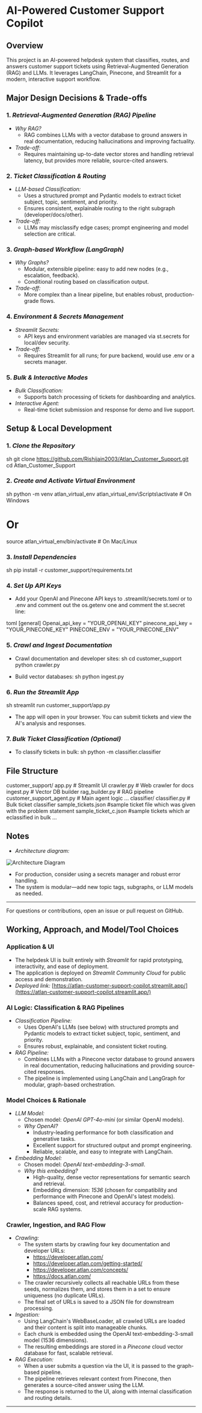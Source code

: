 # AI-Powered Customer Support Copilot

## Overview
This project is an AI-powered helpdesk system that classifies, routes, and answers customer support tickets using Retrieval-Augmented Generation (RAG) and LLMs. It leverages LangChain, Pinecone, and Streamlit for a modern, interactive support workflow.

## Major Design Decisions & Trade-offs

### 1. *Retrieval-Augmented Generation (RAG) Pipeline*
- *Why RAG?*
  - RAG combines LLMs with a vector database to ground answers in real documentation, reducing hallucinations and improving factuality.
- *Trade-off:*
  - Requires maintaining up-to-date vector stores and handling retrieval latency, but provides more reliable, source-cited answers.

### 2. *Ticket Classification & Routing*
- *LLM-based Classification:*
  - Uses a structured prompt and Pydantic models to extract ticket subject, topic, sentiment, and priority.
  - Ensures consistent, explainable routing to the right subgraph (developer/docs/other).
- *Trade-off:*
  - LLMs may misclassify edge cases; prompt engineering and model selection are critical.

### 3. *Graph-based Workflow (LangGraph)*
- *Why Graphs?*
  - Modular, extensible pipeline: easy to add new nodes (e.g., escalation, feedback).
  - Conditional routing based on classification output.
- *Trade-off:*
  - More complex than a linear pipeline, but enables robust, production-grade flows.

### 4. *Environment & Secrets Management*
- *Streamlit Secrets:*
  - API keys and environment variables are managed via st.secrets for local/dev security.
- *Trade-off:*
  - Requires Streamlit for all runs; for pure backend, would use .env or a secrets manager.

### 5. *Bulk & Interactive Modes*
- *Bulk Classification:*
  - Supports batch processing of tickets for dashboarding and analytics.
- *Interactive Agent:*
  - Real-time ticket submission and response for demo and live support.

## Setup & Local Development

### 1. *Clone the Repository*
sh
git clone https://github.com/Rishijain2003/Atlan_Customer_Support.git
cd Atlan_Customer_Support


### 2. *Create and Activate Virtual Environment*
sh
python -m venv atlan_virtual_env
atlan_virtual_env\Scripts\activate  # On Windows
# Or
source atlan_virtual_env/bin/activate  # On Mac/Linux


### 3. *Install Dependencies*
sh
pip install -r customer_support/requirements.txt


### 4. *Set Up API Keys*
- Add your OpenAI and Pinecone API keys to .streamlit/secrets.toml or to .env and comment out the os.getenv one and comment the st.secret line:

toml
[general]
Openai_api_key = "YOUR_OPENAI_KEY"
pinecone_api_key = "YOUR_PINECONE_KEY"
PINECONE_ENV = "YOUR_PINECONE_ENV"


### 5. *Crawl and Ingest Documentation*
- Crawl documentation and developer sites:
sh
cd customer_support
python crawler.py

- Build vector databases:
sh
python ingest.py


### 6. *Run the Streamlit App*
sh
streamlit run customer_support/app.py


- The app will open in your browser. You can submit tickets and view the AI's analysis and responses.

### 7. *Bulk Ticket Classification (Optional)*
- To classify tickets in bulk:
sh
python -m classifier.classifier


## File Structure

customer_support/
    app.py                # Streamlit UI
    crawler.py            # Web crawler for docs
    ingest.py             # Vector DB builder
    rag_builder.py        # RAG pipeline
    customer_support_agent.py # Main agent logic
    ...
classifier/
    classifier.py         # Bulk ticket classifier
    sample_tickets.json   #sample ticket file which was given with the problem statement
    sample_ticket_c.json  #sample tickets which ar eclassified in bulk
    ...


## Notes
- *Architecture diagram:* 



![Architecture Diagram](customer_support/Customer_support.jpg)





- For production, consider using a secrets manager and robust error handling.
- The system is modular—add new topic tags, subgraphs, or LLM models as needed.

---

For questions or contributions, open an issue or pull request on GitHub.
## Working, Approach, and Model/Tool Choices

### Application & UI
- The helpdesk UI is built entirely with *Streamlit* for rapid prototyping, interactivity, and ease of deployment.
- The application is deployed on *Streamlit Community Cloud* for public access and demonstration.
- *Deployed link:* [https://atlan-customer-support-copilot.streamlit.app/](https://atlan-customer-support-copilot.streamlit.app/)

### AI Logic: Classification & RAG Pipelines
- *Classification Pipeline:*
  - Uses OpenAI's LLMs (see below) with structured prompts and Pydantic models to extract ticket subject, topic, sentiment, and priority.
  - Ensures robust, explainable, and consistent ticket routing.
- *RAG Pipeline:*
  - Combines LLMs with a Pinecone vector database to ground answers in real documentation, reducing hallucinations and providing source-cited responses.
  - The pipeline is implemented using LangChain and LangGraph for modular, graph-based orchestration.

### Model Choices & Rationale
- *LLM Model:*
  - Chosen model: *OpenAI GPT-4o-mini* (or similar OpenAI models).
  - *Why OpenAI?*
    - Industry-leading performance for both classification and generative tasks.
    - Excellent support for structured output and prompt engineering.
    - Reliable, scalable, and easy to integrate with LangChain.
- *Embedding Model:*
  - Chosen model: *OpenAI text-embedding-3-small*.
  - *Why this embedding?*
    - High-quality, dense vector representations for semantic search and retrieval.
    - Embedding dimension: *1536* (chosen for compatibility and performance with Pinecone and OpenAI's latest models).
    - Balances speed, cost, and retrieval accuracy for production-scale RAG systems.

### Crawler, Ingestion, and RAG Flow
- *Crawling:*
  - The system starts by crawling four key documentation and developer URLs:
    - https://developer.atlan.com/
    - https://developer.atlan.com/getting-started/
    - https://developer.atlan.com/concepts/
    - https://docs.atlan.com/
  - The crawler recursively collects all reachable URLs from these seeds, normalizes them, and stores them in a set to ensure uniqueness (no duplicate URLs).
  - The final set of URLs is saved to a JSON file for downstream processing.
- *Ingestion:*
  - Using LangChain's WebBaseLoader, all crawled URLs are loaded and their content is split into manageable chunks.
  - Each chunk is embedded using the OpenAI text-embedding-3-small model (1536 dimensions).
  - The resulting embeddings are stored in a *Pinecone* cloud vector database for fast, scalable retrieval.
- *RAG Execution:*
  - When a user submits a question via the UI, it is passed to the graph-based pipeline.
  - The pipeline retrieves relevant context from Pinecone, then generates a source-cited answer using the LLM.
  - The response is returned to the UI, along with internal classification and routing details.

---